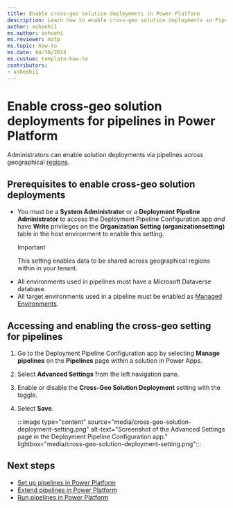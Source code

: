 ```yaml
---
title: Enable cross-geo solution deployments in Power Platform
description: Learn how to enable cross-geo solution deployments in Pipelines for Power Platform.
author: asheehi1
ms.author: asheehi
ms.reviewer: matp
ms.topic: how-to
ms.date: 04/30/2024
ms.custom: template-how-to
contributors:
- asheehi1
---
```

# Enable cross-geo solution deployments for pipelines in Power Platform

Administrators can enable solution deployments via pipelines across geographical [regions](../admin/regions-overview.md).

## Prerequisites to enable cross-geo solution deployments

- You must be a **System Administrator** or a **Deployment Pipeline Administrator** to access the Deployment Pipeline Configuration app _and_ have **Write** privileges on the **Organization Setting (organizationsetting)** table in the host environment to enable this setting.
  > [!IMPORTANT]
  > This setting enables data to be shared across geographical regions within in your tenant. <!-- Is there a link for more info about this risk? -->
- All environments used in pipelines must have a Microsoft Dataverse database.
- All target environments used in a pipeline must be enabled as [Managed Environments](../admin/managed-environment-overview.md).

## Accessing and enabling the cross-geo setting for pipelines

1. Go to the Deployment Pipeline Configuration app by selecting **Manage pipelines** on the **Pipelines** page within a solution in Power Apps.
1. Select **Advanced Settings** from the left navigation pane.
1. Enable or disable the **Cross-Geo Solution Deployment** setting with the toggle.
1. Select **Save**.

   :::image type="content" source="media/cross-geo-solution-deployment-setting.png" alt-text="Screenshot of the Advanced Settings page in the Deployment Pipeline Configuration app." lightbox="media/cross-geo-solution-deployment-setting.png":::

## Next steps

- [Set up pipelines in Power Platform](set-up-pipelines.md)
- [Extend pipelines in Power Platform](extend-pipelines.md)
- [Run pipelines in Power Platform](run-pipeline.md)
